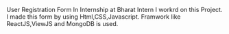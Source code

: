 User Registration Form
In Internship at Bharat Intern I workrd on this Project. I made this form by using Html,CSS,Javascript. Framwork like ReactJS,ViewJS and MongoDB is used.

